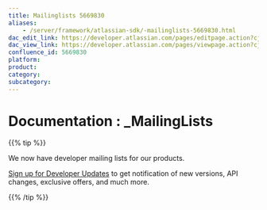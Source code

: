 ```yaml
---
title: Mailinglists 5669830
aliases:
    - /server/framework/atlassian-sdk/-mailinglists-5669830.html
dac_edit_link: https://developer.atlassian.com/pages/editpage.action?cjm=wozere&pageId=5669830
dac_view_link: https://developer.atlassian.com/pages/viewpage.action?cjm=wozere&pageId=5669830
confluence_id: 5669830
platform:
product:
category:
subcategory:
---
```

# Documentation : \_MailingLists

{{% tip %}}

We now have developer mailing lists for our products.

<a href="https://my.atlassian.com/email" class="external-link">Sign up for Developer Updates</a> to get notification of new versions, API changes, exclusive offers, and much more.

{{% /tip %}}

























